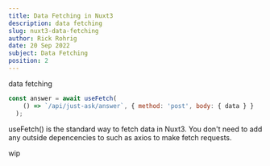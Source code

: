 ```yaml
---
title: Data Fetching in Nuxt3
description: data fetching
slug: nuxt3-data-fetching
author: Rick Rohrig
date: 20 Sep 2022
subject: Data Fetching
position: 2
---
```


data fetching


```js
const answer = await useFetch(
    () => `/api/just-ask/answer`, { method: 'post', body: { data } }
  );
```

useFetch() is the standard way to fetch data in Nuxt3. You don't need to add any outside depencencies to such as axios to make fetch requests. 

wip

